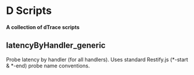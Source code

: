 # D Scripts
#### A collection of dTrace scripts

## latencyByHandler_generic
Probe latency by handler (for all handlers). Uses standard Restify.js (*-start & *-end) probe name conventions.